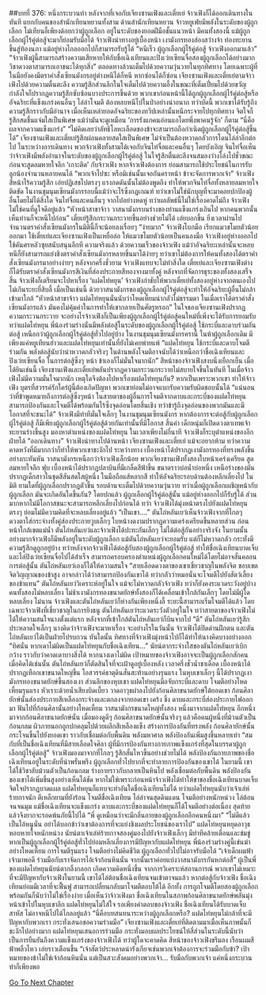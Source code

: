 ##บทที่ 376: หนึ่งกระบวนท่า
หลังจากที่เจอกับเจียงซานเฟิงและเตี๋ยเย่ จ้าวเฟิงก็ได้ออกเดินทางในทันที แยกกับคนของสำนักเทียนหยวนทั้งสาม
ด้านสำนักเทียนหยวน จ้าวหยูเฟ่ยมีพลังในระดับของผู้ถูกเลือก โม่เทียนอี้เพียงด้อยกว่าผู้ถูกเลือก อยู่ในระดับของยอดฝีมือชั้นแนวหน้า มีคนทั้งสองนี้ แม้ผู้ถูกเลือกผู้ไร้คู่ต่อสู้จะมาก็ย่อมรับมือได้
จ้าวเฟิงนำทางอยู่เบื้องหน้า เงามังกรทองส่องสว่างจ้า ท่องทะยานขึ้นสู่ท้องนภา แม้อยู่ห่างไกลออกไปก็สามารถรับรู้ได้
“หนีเร็ว ผู้ถูกเลือกผู้ไร้คู่ต่อสู้ จ้าวเฟิงออกมาแล้ว”
“จ้าวเฟิงผู้นี้สามารถสร้างความเสียหายให้กับชื่อเฉิงเทียนและปิงเว่ยเซียนจื่อสองผู้ถูกเลือกได้อย่างมาก วิชาดวงตาสามารถเอาชนะได้ทุกสิ่ง”
ตลอดทางล้วนเต็มไปด้วยความวุ่นวายในทุกทิศทาง โดยเฉพาะผู้ที่ในมือยังคงมีตราคำสั่งเซียนมังกรอยู่ต่างหนีได้ก็หนี หากซ่อนได้ก็ซ่อน
เจียงซานเฟิงและเตี๋ยเย่ตามจ้าวเฟิงไปด้วยความตื่นตะลึง ความรู้สึกส่วนลึกในใจเต็มไปด้วยความอึ้งในขณะที่เต็มเปี่ยมไปด้วยขวัญกำลังใจก็ปรากฏความรู้สึกซับซ้อนบางประการขึ้นด้วย
พวกเขาก่อนหน้านี้ได้ถูกผู้ถูกเลือกผู้ไร้คู่ต่อสู้หรืออัจฉริยะที่แข็งแกร่งคนอื่นๆ ไล่ล่าโจมตี ต้องหลบหนีไปในป่าอย่างน่าอนาถ
ทว่าบัดนี้
พวกเขาได้รับรู้ถึงความรู้สึกราวกับมีอำนาจ เมื่อเห็นเหล่ายอดอัจฉริยะของทวีปเหล่านั้นหนีกระจายไปทุกทิศทาง จิตใจก็รู้สึกสดชื่นแจ่มใสเป็นพิเศษ แม้ว่ามันจะดูเหมือน ‘การรังแกคนอ่อนแอโดยพึ่งพาคนรู้จัก’ ก็ตาม
“นี่คือผลจากความแข็งแกร่ง”
“ไม่คิดเลยว่าลัทธิโลหะเลือดของข้าจะสามารถถือกำเนิดผู้ถูกเลือกผู้ไร้คู่ต่อสู้ขึ้นได้”
เจียงซานเฟิงและเตี๋ยเย่รู้สึกผ่อนคลายสดใสเป็นพิเศษ ไม่จำเป็นต้องหวาดกลัวการโดนไล่ล่าอีกต่อไป
ในระหว่างการเดินทาง
พวกจ้าวเฟิงทั้งสามได้เจอกับจินไท่จื่อและคนอื่นๆ โดยบังเอิญ
จินไท่จื่อเห็นว่าจ้าวเฟิงมีพลังอำนาจในระดับของผู้ถูกเลือกผู้ไร้คู่ต่อสู้ ในใจรู้สึกตื่นตะลึงจนสมองว่างโล่งไปชั่วขณะ ก่อนจะสูดลมหายใจลึก ‘เกาะติด’ กับจ้าวเฟิง
หากจ้าวเฟิงต้องการ ย่อมสามารถใช้ประโยชน์ในการรับลูกน้องจำนวนหลายคนได้
“พวกเจ้าไปซะ หรือมิเช่นนั้นเจอกันคราหน้า ข้าจะจัดการพวกเจ้า”
จ้าวเฟิงสีหน้าไร้ความรู้สึก เอ่ยปฏิเสธไปตรงๆ แรงกดดันนั้นไม่ต้องพูดถึง ทำให้พวกจินไท่จื่อทั้งหลายลมหายใจติดขัด
ในงานชุมนุมเซียนมังกรรอบนี้แม้ว่าจะไร้ซึ่งกฎเกณฑ์ ทว่าเขาไม่ใช่นักบุญที่จะมาคอยปกป้องผู้อื่นโดยไม่ได้สิ่งใด
จินไท่จื่อและคนอื่นๆ จากไปอย่างหดหู่
ทว่าผลลัพธ์นี้ไม่ใช่เรื่องคาดไม่ถึง จ้าวเฟิงไม่ใช่คนที่ดูใจดีอยู่แล้ว
“หัวหน้าสาขาจ้าว วาสนามังกรบนร่างของท่านแข็งแกร่งเกินไป หากคนพวกนั้นเห็นท่านก็จะหนีไปก่อน”
เตี๋ยเย่รู้สึกกระวนกระวายขึ้นอย่างช่วยไม่ได้ เอ่ยบอกขึ้น
ยิ่งเวลาผ่านไป จำนวนตราคำสั่งเซียนมังกรในมิตินี้ก็จะน้อยลงเรื่อยๆ
“ง่ายมาก”
จ้าวเฟิงโบกมือ เรียกแมวขโมยตัวน้อยออกมา
ใช้เตี๋ยเย่และเจียงซานเฟิงเป็นเหยื่อล่อ ให้แมวขโมยตัวน้อยเป็นคนลงมือ จ้าวเฟิงอยู่ห่างออกไปใช้คันศรหลัวซุยสนับสนุนอีกที
ความจริงแล้ว
ด้วยความเร็วของจ้าวเฟิง แม้ว่าอัจฉริยะเหล่านั้นจะหลบหนีก็ยังสามารถแย่งชิงตราคำสั่งเซียนมังกรหลายชิ้นมาได้ง่ายๆ
ทว่าเขาไม่ต้องการให้คนทั้งสองได้ตราคำสั่งเซียนมังกรมาอย่างง่ายๆ
หลังจากครึ่งชั่วยาม
จ้าวเฟิงแทบจะไม่ทำสิ่งใด เตี๋ยเย่และเจียงซานเฟิงต่างก็ได้รับตราคำสั่งเซียนมังกรสีเงินที่ส่องประกายสีทองจางมาทั้งคู่
หลังจากที่จัดการธุระของทั้งสองเสร็จสิ้น จ้าวเฟิงก็เตรียมจะไปหาเรื่อง ‘แฝดไท่หยุน’
จ้าวเฟิงกำชับให้พวกเตี๋ยเย่ทั้งสองอยู่ห่างจากตนเองไปไม่เกินระยะยี่สิบลี้
เมื่อเป็นเช่นนี้ ด้วยวาสนามังกรของผู้ถูกเลือกผู้ไร้คู่ต่อสู้จะทำให้อัจฉริยะผู้อื่นไม่กล้าเข้ามาใกล้
“หัวหน้าสาขาจ้าว แฝดไท่หยุนนั่นนับว่าโหดเหี้ยมน่ากลัวไม่ธรรมดา ในเมื่อเราได้ตราคำสั่งเซียนมังกรแล้ว มันคงไม่คุ้มค่าในการทำให้เขากลายเป็นศัตรูหรอก”
ในใจของเจียงซานเฟิงปรากฏความกระวนกระวาย
จะอย่างไรจ้าวเฟิงก็เป็นเพียงผู้ถูกเลือกผู้ไร้คู่ต่อสู้คนใหม่ที่เพิ่งจะได้รับการยอมรับ
ทว่าแฝดไท่หยุน พี่น้องร่วมร่างนั่นมีพลังต่อสู้ในระดับของผู้ถูกเลือกผู้ไร้คู่ต่อสู้ ใช้กระบี่และดาบร่วมกันต่อสู้ เหนือกว่าผู้ถูกเลือกผู้ไร้คู่ต่อสู้ทั่วไปอยู่บ้าง
ในงานชุมนุมเซียนมังกรครานี้ ในห้าผู้ถูกเลือกเดิม มีเพียงแค่หยูเทียนฮ่าวและแฝดไท่หยุนเท่านั้นที่ยังไม่เคยพ่ายแพ้
“แฝดไท่หยุน ใช้กระบี่และดาบโจมตีร่วมกัน พลังต่อสู้นับว่าน่าหวาดกลัวจริงๆ ในด้านพลังโจมตีอาจนับได้ว่าเหนือกว่าชื่อเฉิงเทียนและปิงเว่ยเซียนจื่อ ในการต่อสู้ซึ่งๆ หน้า ข้าเองก็ไม่มั่นใจมากนัก”
สีหน้าของจ้าวเฟิงสงบนิ่งเยือกเย็น
เมื่อได้ยินเช่นนี้ เจียงซานเฟิงและเตี๋ยเย่พลันปรากฏความกระวนกระวายไม่สบายใจขึ้นในทันที
ในเมื่อจ้าวเฟิงไม่มีความมั่นใจมากนัก เหตุใดจึงต้องไปหาเรื่องแฝดไท่หยุนกัน?
หากเป็นเพราะพวกเขา ทำให้จ้าวเฟิง บุตรที่สวรรค์รักใคร่ผู้นี้ต้องเกิดปัญหา พวกเขาย่อมไม่อาจแบกรับความรับผิดชอบนั้นได้
“แน่นอนว่าที่ข้าพูดหมายถึงการต่อสู้ซึ่งๆหน้า ในสายตาของผู้อื่นการโจมตีจากดาบและกระบี่ของแฝดไท่หยุนสามารถป้องกันและโจมตีได้พร้อมกันไร้ซึ่งจุดอ่อนโดยสิ้นเชิง ทว่าข้ารู้ถึงจุดอ่อนของพวกมันและมีโอกาสที่จะชนะได้”
จ้าวเฟิงมีท่าทีมั่นใจเล็กๆ
ในงานชุมนุมเซียนมังกร หากต้องการจะต่อสู้กับผู้ถูกเลือกผู้ไร้คู่ต่อสู้ ก็มีเพียงผู้ถูกเลือกผู้ไร้คู่ต่อสู้ด้วยกันเท่านั้นที่มีโอกาส
สิ้นคำ
เด็กหนุ่มก็เปิดดวงตาเทพเจ้า ทะยานร่างขึ้นสูง มองหาตำแหน่งของแฝดไท่หยุน
ในเวลาเพียงไม่กี่นาที จ้าวเฟิงก็ระบุตำแหน่งของอีกฝ่ายได้
“ออกเดินทาง”
จ้าวเฟิงนำทางไปด้านหน้า
เจียงซานเฟิงและเตี๋ยเย่ แม้จะอยากห้าม ทว่าความคาดหวังที่มีมากกว่าก็ทำให้พวกเขาชะงักไป
ระหว่างทาง
เบื้องหน้าได้ปรากฏเงามังกรทองที่ทรงพลังขึ้นอย่างกะทันหัน วาสนามังกรเหนือกว่าจ้าวเฟิงเล็กน้อย
พวกเจียงซานเฟิงทั้งสองใบหน้าเคร่งเครียด สูดลมหายใจลึก
ฟุบ
เบื้องหน้าได้ปรากฏปลาบินที่มีเกล็ดสีฟ้าขึ้น ขนาดราวบ่อน้ำบ่อหนึ่ง เหนือร่างของมันปรากฏเด็กสาวในชุดสีสันสดใสผู้หนึ่ง ในมือถือแส้หลากสี ทำให้อัจฉริยะรอบด้านต้องหลีกเลี่ยงไป
ในมิติ
ยามใดที่ผู้ถูกเลือกปรากฏตัวขึ้น รอบด้านจะเต็มไปด้วยความวุ่นวาย
ทว่าเมื่อผู้ถูกเลือกเผชิญหน้ากับผู้ถูกเลือก มันจะเกิดอันใดขึ้นกัน?
โดยปกแล้ว ผู้ถูกเลือกผู้ไร้คู่ต่อสู้นั้น แม้อยู่ห่างออกไปก็รับรู้ได้ ส่วนมากหากไม่มีโอกาสชนะจะสามารถหลีกเลี่ยงไปก่อนได้
ทว่า
จ้าวเฟิงได้มุ่งหน้าตรงไปยังแฝดไท่หยุนตรงๆ ย่อมไม่มีความคิดที่จะหลบเลี่ยงอยู่แล้ว
“เป็นเขา....”
ตันไถ่หลันเยว่เห็นจ้าวเฟิงจากที่ไกลๆ ดวงตาใส่กระจ่างทั้งคู่ส่องประกายวูบเล็กๆ ใบหน้างดงามปรากฏความเคร่งเครียดขึ้นหลายส่วน
ก่อนหน้าใกล้เขตแม่น้ำ ตันไถ่หลันเยว่และจ้าวเฟิงได้ปะทะกันเล็กๆ ไม่ได้ต่อสู้กันอย่างจริงจัง
ในยามนั้น อย่างมากจ้าวเฟิงก็มีพลังอยู่ในระดับผู้ถูกเลือก แม้ตันไถ่หลันเยว่จะยอมรับ แต่ก็ไม่หวาดกลัว กระทั่งมีความรู้สึกดูถูกอยู่บ้าง
ทว่าหลังจากจ้าวเฟิงได้ต่อสู้กับสองผู้ถูกเลือกผู้ไร้คู่ต่อสู้ ทำให้ชื่อเฉิงเทียนบาดเจ็บและไล่ปิงเว่ยเซียนจื่อไปได้สำเร็จ สามารถครอบครองตำแหน่งผู้ถูกเลือกคนใหม่ได้โดยไม่อาจสั่นคลอน
การต่อสู้นั้น ตันไถ่หลันเยว่เองก็ได้ให้ความสนใจ
“สายเลือดดวงตาของเขาเชี่ยวชาญในพลังจิต ขอบเขตจิตวิญญาณของข้าสูง อาจกล่าวได้ว่าสามารถป้องกันเขาได้ ทว่ากลัวว่าหมอนั่นจะโจมตีไปยังสัตว์เลี้ยงของข้าแทน”
ตันไถ่หลันเยว่วิเคราะห์อยู่ในใจ แม้จะไม่หวาดกลัวจ้าวเฟิง ทว่าก็ยังคงระแวดระวังอยู่บ้าง
คนทั้งสองไม่หลบเลี่ยง ไม่ช้าเงามังกรทองขนาดยักษ์ทั้งสองก็ได้เคลื่อนเข้าใกล้กันเล็กๆ โดยไม่มีผู้ใดหลบเลี่ยง
ไม่นาน
จ้าวเฟิงและตันไถ่หลันเยว่ก็ห่างกันเพียงหนึ่งลี้
ระยะนี้สามารถเริ่มโจมตีได้แล้ว โดยเฉพาะจ้าวเฟิงที่เชี่ยวชาญในการยิงธนู
ตันไถ่หลันเยว่ระแวดระวังตัวอยู่ในใจ
ทว่าสายตาของจ้าวเฟิงไม่ได้ให้ความสนใจนางตั้งแต่แรก หลังจากที่เข้าใกล้ตันไถ่หลันเยว่ก็บินจากไป
“ดี”
ตันไถ่หลันเยว่รู้สึกประหลาดใจเล็กๆ นางคิดว่าจ้าวเฟิงจะมาหาเรื่อง จะอย่างไรในวันนั้น จ้าวเฟิงได้ปิดด่านฝึกตน และตันไถ่หลันเยว่ได้เป็นฝ่ายไปรบกวน
ทันใดนั้น ทิศทางที่จ้าวเฟิงมุ่งหน้าไปก็ได้ทำให้นางคิดบางอย่างออก
“ทิศนั่น หากเดาไม่ผิดเป็นแฝดไท่หยุนกับชื่อเฉิงเทียน...”
นัยน์ตากระจ่างใสของตันไถ่หลันเยว่เบิกกว้าง ราวกับว่าคาดเดาบางสิ่งได้
หากนางเดาไม่ผิด เป้าหมายของจ้าวเฟิงอาจจะเป็นผู้ถูกเลือกสักคน
เมื่อคิดได้เช่นนั้น ตันไถ่หลันเยว่ก็ตัดสินใจที่จะเฝ้าดูอยู่เบื้องหลัง
เวลาครึ่งชั่วน้ำชาเดือด
เบื้องหน้าได้ปรากฏเทือกเขาขนาดใหญ่ขึ้น ไอสวรรค์ธาตุดินสั่นสะท้านอย่างรุนแรง
ในหุบเขาเล็กๆ นี้ได้ปรากฏเงามังกรทองขนาดยักษ์ขึ้นสองเงา
ส่วนลึกของหุบเขา
แฝดไท่หยุนมือจับกระบี่และดาบ โจมตีอย่างโหดเหี้ยมรุนแรง หัวเราะด้วยน้ำเสียงบิดเบี้ยว วาดอาวุธผ่าลงไปยังก้อนศิลาขนาดยักษ์ใต้ยอดเขา
ก้อนศิลายักษ์นั้นส่องประกายสีเหลืองกระจ่างและตกลงจากยอดเขา
เคร้ง ชิ้ง
ดาบและกระบี่ส่องประกายไฟออกมา ฟันไปที่ก้อนศิลานั้นอย่างโหดเหี้ยม
วาสนามังกรขนาดใหญ่ทั้งสอง หนึ่งมาจากแฝดไท่หยุน อีกหนึ่งมาจากก้อนศิลาขนาดยักษ์นั่น
เมื่อมองดูดีๆ ก้อนศิลาขนาดยักษ์นั้นจริงๆ แล้วคือคนผู้หนึ่งที่ม้วนตัวเป็นก้อนกลม ผิวภายนอกถูกปกคลุมไปด้วยผลึกสีเหลืองแข็ง สร้างการป้องกันที่ทรงพลัง
ก้อนศิลายักษ์นั้นกระโจนขึ้นไปยังยอดเขา ราวกับเชื่อมต่อกับพื้นดิน พลังมหาศาล พลังป้องกันเพิ่มสูงขึ้นหลายเท่า
“สมกับที่เป็นชื่อเฉิงเทียนที่มีสายเลือดใจศิลา ผู้ที่มีการป้องกันทางกายภาพแข็งแกร่งที่สุดในบรรดาผู้ถูกเลือกผู้ไร้คู่ต่อสู้”
จ้าวเฟิงมองมาจากที่ไกลๆ รู้สึกสั่นไหวขึ้นอย่างช่วยไม่ได้
พลังป้องกันกายภาพของชื่อเฉิงเทียนอยู่ในระดับที่น่าพรั่นพรึง ผู้ถูกเลือกทั่วไปยากที่จะทำลายการป้องกันของเขาได้
ในยามนี้ เขาได้ใช้วิชาลับม้วนตัวเป็นก้อนกลม ร่างกายราวกับกลายเป็นหินไป พลังเชื่อมต่อกับพื้นดิน
พลังป้องกันของเขาได้เพิ่มขึ้นสูงอย่างเห็นได้ชัด
หากไม่ใช่เพราะก่อนหน้าจ้าวเฟิงได้ทำให้ขาของชื่อเฉิงเทียนบาดเจ็บ จิตใจปรากฏบาดแผล แฝดไท่หยุนก็แทบจะทำอันใดชื่อเฉิงเทียนไม่ได้
ทว่าแฝดไท่หยุนนับว่าเจ้าเล่ห์ร้ายกาจนัก ตีเหล็กยามที่ยังร้อน โจมตีชื่อเฉิงเทียน ไล่ล่าจนสุดดินแดน โจมตีอย่างหนักหน่วง ไล่ต้อนจนจนมุม
แม้ชื่อเฉิงเทียนจะแข็งแกร่ง ดาบและกระบี่ของแฝดไท่หยุนก็ได้โจมตีอย่างต่อเนื่อง สุดท้ายแล้วจึงยากจะรอดพ้นภัยนี้ไปได้
“พี่ ดูเหมือนว่าจะมีกลิ่นอายของผู้ถูกเลือกอีกคนหนึ่งมา”
“ไม่ดีแล้ว เป็นไอ้หนูนั่น อย่าได้บอกข้าว่าเขาต้องการที่จะแย่งชิงผลประโยชน์ของเราไป”
แฝดไท่หยุนหยุดอาวุธ หอบหายใจหนักหน่วง นัยน์ตาเจ้าเล่ห์ร้ายกาจสองคู่มองไปยังจ้าวเฟิงเล็กๆ มีท่าทีคล้ายเตือนและข่มขู่
หากเป็นผู้ถูกเลือกผู้ไร้คู่ต่อสู้ทั่วไปย่อมหลีกเลี่ยงการมีปัญหากับแฝดไท่หยุน
พี่น้องร่วมร่างคู่นี้เข่นฆ่าอย่างโหดเหี้ยม การโจมตีรุนแรง โจมตีอย่างไม่คิดชีวิต ผู้ถูกเลือกทั่วไปไม่อาจรับมือได้
“เจ้าเด็กผมฟ้า เจ้ามาพอดี ร่วมมือกับเราจัดการไอ้เจ้าก้อนหินนั่น จากนั้นเราค่อยแบ่งวาสนามังกรกันหกต่อสี่”
ผู้เป็นพี่ของแฝดไท่หยุนนัยน์ตากลิ้งกลอก เกิดความคิดหนึ่งขึ้น
จากการวิเคราะห์สถานการณ์ พวกเขาไม่เหมาะที่จะมีปัญหากับจ้าวเฟิงในยามนี้
เขาได้ไล่ต้อนชื่อเฉิงเทียนจนเข้าตาจนแล้ว หากต่อสู้กับจ้าวเฟิง ชื่อเฉิงเทียนย่อมมีเวลาที่จะฟื้นฟู สามารถเปลี่ยนกลับมาโจมตีตอบโต้ได้
อีกทั้ง
การถูกโจมตีโดยสองผู้ถูกเลือกพร้อมกันก็นับว่าไม่ใช่เรื่องง่าย
เมื่อเห็นว่าจ้าวเฟิงมา ชื่อเฉิงเทียนในสภาพก้อนศิลาขนาดยักษ์พลันมุ่งหน้าเข้าไปในหุบเขาลึก
แฝดไท่หยุนไม่ใส่ใจ รอเพียงคำตอบของจ้าวเฟิง ชื่อเฉิงเทียนได้รับบาดเจ็บสาหัส ไม่อาจหนีไปได้ไกลอยู่แล้ว
“นี่คือบทสนทนาระหว่างผู้ถูกเลือกหรือ? แฝดไท่หยุนไม่กล้าที่จะมีปัญหากับพวกเรา กระทั่งเสนอขอความร่วมมือ”
เจียงซานเฟิงและเตี๋ยเย่ที่ติดตามมาเมื่อเห็นภาพนั้นก็ชะงักไปอย่างมาก
แฝดไท่หยุนเสนอการร่วมมือ กระทั่งมอบผลประโยชน์ให้สี่ส่วนในระดับนี้นับว่าเป็นการยืนยันถึงความแข็งแกร่งของจ้าวเฟิงได้
ทว่าผู้ใดจะคาดคิด
สีหน้าของจ้าวเฟิงขรึมลง เรือนผมสีฟ้าพลิ้วไหว เอ่ยราวเตือนขึ้น “เจ้าสัตว์ประหลาดน่ารังเกียจเช่นพวกเจ้าต้องการจะร่วมมือกับข้า? เป้าหมายของข้าไม่ใช่เจ้าก้อนหินนั่น แต่เป็นสวะสังคมอย่างพวกเจ้า... รับมือกับพวกเจ้า แค่หนึ่งกระบวนท่าก็เพียงพอ


[Go To Next Chapter]( ./156.md)